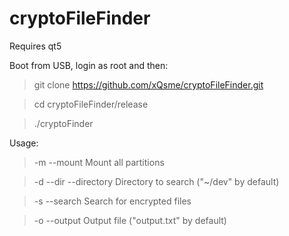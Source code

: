 # cryptoFileFinder

Requires qt5

Boot from USB, login as root and then:

> git clone https://github.com/xQsme/cryptoFileFinder.git

> cd cryptoFileFinder/release

> ./cryptoFinder

Usage:

> -m	--mount			Mount all partitions

> -d	--dir	--directory	Directory to search ("~/dev" by default)

> -s	--search		Search for encrypted files

> -o	--output		Output file ("output.txt" by default)
